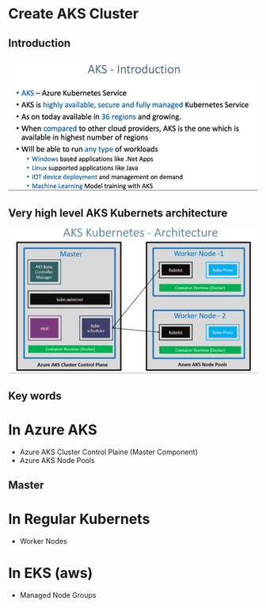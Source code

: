 # Create AKS Cluster
## Introduction
![](2022-11-21-14-41-59.png)
## Very high level AKS Kubernets architecture
![](2022-11-21-14-47-16.png)
## Key words 
# In Azure AKS
* Azure AKS Cluster Control Plaine (Master Component)
* Azure AKS Node Pools 
## Master 
# In Regular Kubernets 
* Worker Nodes

# In EKS (aws)
* Managed Node Groups 